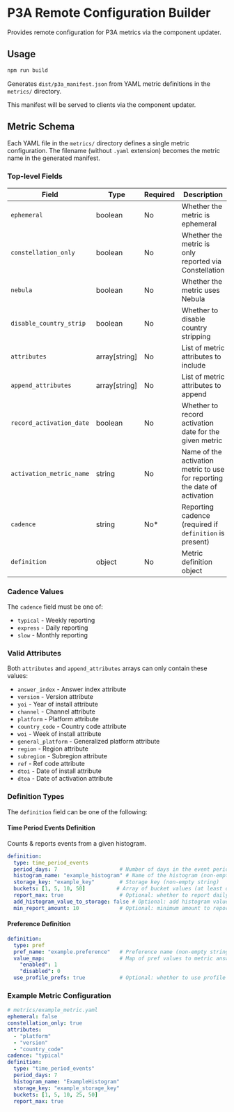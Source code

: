 # P3A Remote Configuration Builder

Provides remote configuration for P3A metrics via the component updater.

## Usage

```bash
npm run build
```

Generates `dist/p3a_manifest.json` from YAML metric definitions in the `metrics/` directory. 

This manifest will be served to clients via the component updater.

## Metric Schema

Each YAML file in the `metrics/` directory defines a single metric configuration. The filename (without `.yaml` extension) becomes the metric name in the generated manifest.

### Top-level Fields

| Field | Type | Required | Description |
|-------|------|----------|-------------|
| `ephemeral` | boolean | No | Whether the metric is ephemeral |
| `constellation_only` | boolean | No | Whether the metric is only reported via Constellation |
| `nebula` | boolean | No | Whether the metric uses Nebula |
| `disable_country_strip` | boolean | No | Whether to disable country stripping |
| `attributes` | array[string] | No | List of metric attributes to include |
| `append_attributes` | array[string] | No | List of metric attributes to append |
| `record_activation_date` | boolean | No | Whether to record activation date for the given metric |
| `activation_metric_name` | string | No | Name of the activation metric to use for reporting the date of activation |
| `cadence` | string | No* | Reporting cadence (required if `definition` is present) |
| `definition` | object | No | Metric definition object |

### Cadence Values

The `cadence` field must be one of:
- `typical` - Weekly reporting 
- `express` - Daily reporting  
- `slow` - Monthly reporting

### Valid Attributes

Both `attributes` and `append_attributes` arrays can only contain these values:
- `answer_index` - Answer index attribute
- `version` - Version attribute
- `yoi` - Year of install attribute
- `channel` - Channel attribute
- `platform` - Platform attribute
- `country_code` - Country code attribute
- `woi` - Week of install attribute
- `general_platform` - Generalized platform attribute
- `region` - Region attribute
- `subregion` - Subregion attribute
- `ref` - Ref code attribute
- `dtoi` - Date of install attribute
- `dtoa` - Date of activation attribute

### Definition Types

The `definition` field can be one of the following:

#### Time Period Events Definition

Counts & reports events from a given histogram.

```yaml
definition:
  type: time_period_events
  period_days: 7                    # Number of days in the event period (positive integer)
  histogram_name: "example_histogram" # Name of the histogram (non-empty string)
  storage_key: "example_key"        # Storage key (non-empty string)
  buckets: [1, 5, 10, 50]          # Array of bucket values (at least one number)
  report_max: true                  # Optional: whether to report daily maximum instead of count; add_histogram_value_to_storage
  add_histogram_value_to_storage: false # Optional: add histogram value to storage instead of adding 1
  min_report_amount: 10             # Optional: minimum amount to report
```

#### Preference Definition

```yaml
definition:
  type: pref
  pref_name: "example.preference"   # Preference name (non-empty string)
  value_map:                        # Map of pref values to metric answers (must not be empty)
    "enabled": 1
    "disabled": 0
  use_profile_prefs: true           # Optional: whether to use profile preferences instead of local state
```

### Example Metric Configuration

```yaml
# metrics/example_metric.yaml
ephemeral: false
constellation_only: true
attributes:
  - "platform"
  - "version"
  - "country_code"
cadence: "typical"
definition:
  type: "time_period_events"
  period_days: 7
  histogram_name: "ExampleHistogram"
  storage_key: "example_storage_key"
  buckets: [1, 5, 10, 25, 50]
  report_max: true
```